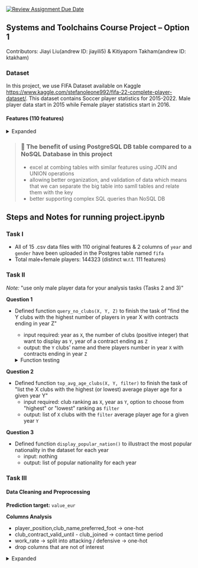 [![Review Assignment Due Date](https://classroom.github.com/assets/deadline-readme-button-22041afd0340ce965d47ae6ef1cefeee28c7c493a6346c4f15d667ab976d596c.svg)](https://classroom.github.com/a/VuODydzp)

## Systems and Toolchains Course Project – Option 1

Contributors: Jiayi Liu(andrew ID: jiayili5) & Kitiyaporn Takham(andrew ID: ktakham)

### Dataset
In this project, we use FIFA Dataset available on Kaggle https://www.kaggle.com/stefanoleone992/fifa-22-complete-player-dataset/.
This dataset contains Soccer player statistics for 2015-2022. Male player data start in 2015 while Female player statistics start in 2016.

#### Features (110 features)
<details> 
<summary> Expanded </summary>

- sofifa_id: player unique key 
- player_url: player information link
- short_name: player short name
- long_name: player full name
- player_position: player position with the role in the club and the national team
- overall: the number of matches that the player plays
- potential: player performance rate (0-100)
- value_eur: player value (in EUR)
- wage_eur: player weekly wage (in EUR)
- age: player weekly wage (in EUR)
- dob: player date of birth
- height_cm: player height (in cm)
- weight_kg: player weight (in kg)
- club_team_id: club team_id on Sofifa where the player plays
- club_name: club name where the player plays
- league_name: league name of the club
- leaue_level: league rank of the club (e.g. English Premier League is 1, English League Championship is 2, etc.)
- club_position: player position in the club (e.g. SUB means substitute, RES means reserve)
- club_jersey_number: player jersey number in the club
- club_loaned_from: club loaning out the player
- club_joined: the date when the player joined his current club
- club_contract_valid_until: player contract expiration date
- nationality_id: player nationality id on Sofifa
- nationality_name: player nationality name
- nation_team_id: national team_id on Sofifa where the player plays
- nation_position: player position in the national team
- nation_jersey_name: player jersey number in the national team
- preferred_foot: player preferred foot
- weak_foot: player weak foot (1-5)
- skill_moves: player skill moves (1-5)
- internation_reputation: player international reputation (1-5)
- work_rate: player work rate attributes (attacking / defensive)
- body_type: player body type ??
- real_face: player real face ??
- release_clause_eur: player release clause (in EUR)
- player_tags: player tags
- player_traits: player traits
- pace: player pace
- shooting: the number of a player's shooting
- passing: the number of a player's passing
- dribbling: the number of a player's dribbling
- defending: the number of a player's defending
- physic: the number of a player's physic
- attacking_crossing: the number of a player's crossing
- attacking_finishing: the number of player's finish attacking
- attacking_heading_accuracy: player heading attack accuracy
- attacking_short_passing: the number of a player's short passing
- attacking_volleys: the number of a player's volleys
- skill_dribbling: the number of a player's skill dribbling
- shill_curve: the number of a player's skill curve
- skill_fk_accuracy: player free-kick accuracy
- skill_long_passing: the number of a player's long passing
- skill_ball_control: player ball control
- movement_acceleration: player acceleration
- movement_sprint_speed: player sprint speed
- movement_agility: player agility
- movement_reactions: player reactions
- movement_balance: player balance
- power_shot_power: player shot power
- power_jumping: player jumping
- power_stamina: player stamina
- power_strength: player strength
- power_long_shots: player long shots
- mentality_aggression: player mentality aggression
- mentality_interceptions: player interceptions
- mentality_positioning: player positioning
- mentality_vision: player vision
- mentality_penalties: player penalties
- mentality_composure: player composure
- defending_marking_awareness: player marking awareness
- defending_standing_tackle: player standing tackle
- defending_sliding_tackle: player sliding tackle
- goalkeeping_diving: player GK diving
- goalkeeping_handling: player GK handling
- goalkeeping_kicking: player GK kicking
- goalkeeping_positioning: player GK positioning
- goalkeeping_reflexes: player GK reflexes
- goalkeeping_speed: player GK speed
- ls: player that is playing as LS
- st: player that is playing as ST
- rs: player that is playing as RS
- lw: player that is playing as LW
- lf: player that is playing as LF
- cf: player that is playing as CF
- rf: player that is playing as RF
- rw: player that is playing as RW
- lam: player that is playing as LAM
- cam: player that is playing as CAM
- ram: player that is playing as RAM
- lm: player that is playing as LM
- lcm: player that is playing as LCM
- cm: player that is playing as CM
- rcm: player that is playing as RCM
- rm: player that is playing as RM
- lwb: player that is playing as LWB
- ldm: player that is playing as LDM
- cdm: player that is playing as CDM
- rdm: player that is playing as RDM
- rwb: player that is playing as RWB
- lb: player that is playing as LB
- lcb: player that is playing as LCB
- cb: player that is playing as CB
- rcb: player that is playing as RCB
- rb: player that is playing as RB
- gk: player that is playing as GK
- player_face_url: URL of the player face
- club_logo_url: URL of the club logo
- club_flag_url: URL of the club nationality flag
- nation_logo_url: URL of the national team logo
- nation_flag_url: URL of the national flag
</details>

> ### :speech_balloon: The benefit of using PostgreSQL DB table compared to a NoSQL Database in this project
>  - excel at combing tables with similar features using JOIN and UNION operations
>  - allowing better organization, and validation of data which means that we can separate the big table into samll tables and relate them with the key
>  - better supporting complex SQL queries than NoSQL DB

## Steps and Notes for running project.ipynb
### Task I
- All of 15 .csv data files with 110 original features & 2 columns of `year` and `gender` have been uploaded in the Postgres table named `fifa`
- Total male+female players: 144323 (distinct w.r.t. 111 features)

### Task II

*Note:* "use only male player data for your analysis tasks (Tasks 2 and 3)"

**Question 1**
- Defined function `query_no_clubs(X, Y, Z)` to finish the task of "find the Y clubs with the highest number of players in year X with contracts ending in year Z"
  - input required: year as `X`, the number of clubs (positive integer) that want to display as `Y`, year of a contract ending as `Z`
  - output: the `Y` clubs' name and there players number in year `X` with contracts ending in year `Z`
    
  <details> 
  <summary> Function testing </summary>
    
  - Possible value for year X: [2015, 2016, 2017, 2018, 2019, 2020, 2021, 2022]
  - Possible value for contract ending year Z (hold the value of 2023 or after): [2031, 2026, 2028, 2025, 2023, 2024, 2027]
  </details>

**Question 2**
- Defined function `top_avg_age_clubs(X, Y, filter)` to finish the task of "list the X clubs with the highest (or lowest) average player age for a given year Y"
  - input required: club ranking as `X`, year as `Y`, option to choose from "highest" or "lowest" ranking as `filter`
  - output: list of `X` clubs with the `filter` average player age for a given year `Y`

**Question 3**
- Defined function `display_popular_nation()` to illustract the most popular nationality in the dataset for each year
  - input: nothing
  - output: list of popular nationality for each year

### Task III

#### Data Cleaning and Preprocessing

**Prediction target:** `value_eur`

**Columns Analysis**

- player_position,club_name,preferred_foot -> one-hot
- club_contract_valid_until - club_joined -> contact time period 
- work_rate -> split into attacking / defensive -> one-hot
- drop columns that are not of interest

<details> 
<summary> Expanded </summary>

sofifa_id

player_url

short_name

long_name

club_name

club_postion

dob
club_team_id

leuage_name

club_jersey_number

club_loaned_from

nationality_id

nationality_name

nationality_team_id

nation_position

nation_jersey_name

body_type  *Note: dataset has height&weight*

real_face

release_clause_eur

player_tags

player_traits

ls: player that is playing as LS
st: player that is playing as ST
rs: player that is playing as RS
lw: player that is playing as LW
lf: player that is playing as LF
cf: player that is playing as CF
rf: player that is playing as RF
rw: player that is playing as RW
lam: player that is playing as LAM
cam: player that is playing as CAM
ram: player that is playing as RAM
lm: player that is playing as LM
lcm: player that is playing as LCM
cm: player that is playing as CM
rcm: player that is playing as RCM
rm: player that is playing as RM
lwb: player that is playing as LWB
ldm: player that is playing as LDM
cdm: player that is playing as CDM
rdm: player that is playing as RDM
rwb: player that is playing as RWB
lb: player that is playing as LB
lcb: player that is playing as LCB
cb: player that is playing as CB
rcb: player that is playing as RCB
rb: player that is playing as RB
gk: player that is playing as GK

player_face_url

club_logo_url

club_flag_url

nation_logo_url

nation_flag_url

year

gender

<details> 

**Handle missing value**

- value_eur: drop the rows with "NULL" 

- wage_eur, league_level, pace, shooting, passing, dribbling, defending, physic, mentality_composure: fill missing vale with medium value  

- goalkeeping_speed, contract_duration: fill missing value with "0"
  
#### Regression training

- Spark version

  - linear regression
  - decision tree

- Pytorch version

  - linear regression
  - MLP

